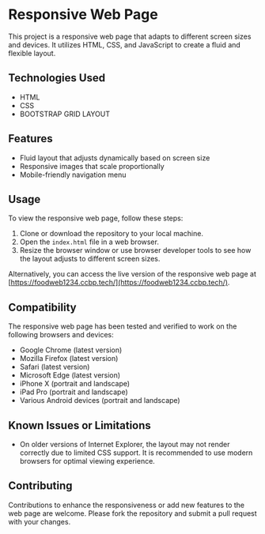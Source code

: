 # Responsive Web Page

This project is a responsive web page that adapts to different screen sizes and devices. It utilizes HTML, CSS, and JavaScript to create a fluid and flexible layout.

## Technologies Used

- HTML
- CSS
- BOOTSTRAP GRID LAYOUT

## Features

- Fluid layout that adjusts dynamically based on screen size
- Responsive images that scale proportionally
- Mobile-friendly navigation menu

## Usage

To view the responsive web page, follow these steps:

1. Clone or download the repository to your local machine.
2. Open the `index.html` file in a web browser.
3. Resize the browser window or use browser developer tools to see how the layout adjusts to different screen sizes.

Alternatively, you can access the live version of the responsive web page at [https://foodweb1234.ccbp.tech/](https://foodweb1234.ccbp.tech/).

## Compatibility

The responsive web page has been tested and verified to work on the following browsers and devices:

- Google Chrome (latest version)
- Mozilla Firefox (latest version)
- Safari (latest version)
- Microsoft Edge (latest version)
- iPhone X (portrait and landscape)
- iPad Pro (portrait and landscape)
- Various Android devices (portrait and landscape)

## Known Issues or Limitations

- On older versions of Internet Explorer, the layout may not render correctly due to limited CSS support. It is recommended to use modern browsers for optimal viewing experience.

## Contributing

Contributions to enhance the responsiveness or add new features to the web page are welcome. Please fork the repository and submit a pull request with your changes.
